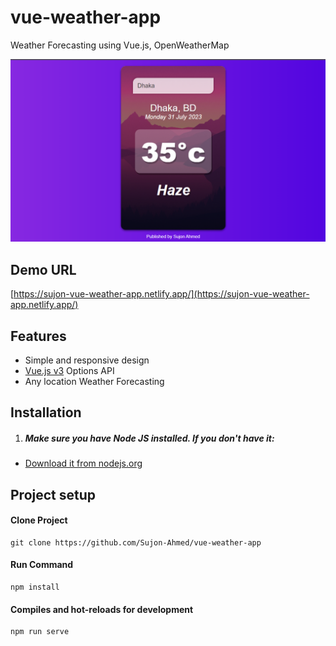 # vue-weather-app

Weather Forecasting using Vue.js, OpenWeatherMap

![WeatherApp](./src/assets/project-demo.png)

## Demo URL 
[https://sujon-vue-weather-app.netlify.app/](https://sujon-vue-weather-app.netlify.app/)

## Features
- Simple and responsive design
- [Vue.js v3](https://vuejs.org) Options API
- Any location Weather Forecasting

## Installation

1. ##### Make sure you have Node JS installed. If you don't have it:

-   [Download it from nodejs.org](https://nodejs.org)

## Project setup
#### Clone Project
```
git clone https://github.com/Sujon-Ahmed/vue-weather-app
```

#### Run Command

```
npm install
```

#### Compiles and hot-reloads for development
```
npm run serve
```
